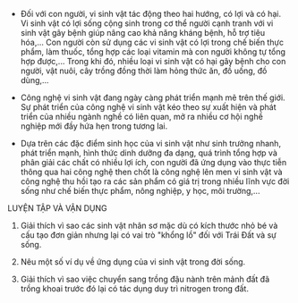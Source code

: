 - Đối với con người, vi sinh vật tác động theo hai hướng, có lợi và có hại. Vi sinh vật có lợi sống cộng sinh trong cơ thể người cạnh tranh với vi sinh vật gây bệnh giúp nâng cao khả năng kháng bệnh, hỗ trợ tiêu hóa,... Con người còn sử dụng các vi sinh vật có lợi trong chế biến thực phẩm, làm thuốc, tổng hợp các loại vitamin mà con người không tự tổng hợp được,... Trong khi đó, nhiều loại vi sinh vật có hại gây bệnh cho con người, vật nuôi, cây trồng đồng thời làm hỏng thức ăn, đồ uống, đồ dùng,...

- Công nghệ vi sinh vật đang ngày càng phát triển mạnh mẽ trên thế giới. Sự phát triển của công nghệ vi sinh vật kéo theo sự xuất hiện và phát triển của nhiều ngành nghề có liên quan, mở ra nhiều cơ hội nghề nghiệp mới đầy hứa hẹn trong tương lai.

- Dựa trên các đặc điểm sinh học của vi sinh vật như sinh trưởng nhanh, phát triển mạnh, hình thức dinh dưỡng đa dạng, quá trình tổng hợp và phân giải các chất có nhiều lợi ích, con người đã ứng dụng vào thực tiễn thông qua hai công nghệ then chốt là công nghệ lên men vi sinh vật và công nghệ thu hồi tạo ra các sản phẩm có giá trị trong nhiều lĩnh vực đời sống như chế biến thực phẩm, nông nghiệp, y học, môi trường,...

LUYỆN TẬP VÀ VẬN DỤNG

1. Giải thích vì sao các sinh vật nhân sơ mặc dù có kích thước nhỏ bé và cấu tạo đơn giản nhưng lại có vai trò "khổng lồ" đối với Trái Đất và sự sống.

2. Nêu một số ví dụ về ứng dụng của vi sinh vật trong đời sống.

3. Giải thích vì sao việc chuyển sang trồng đậu nành trên mảnh đất đã trồng khoai trước đó lại có tác dụng duy trì nitrogen trong đất.